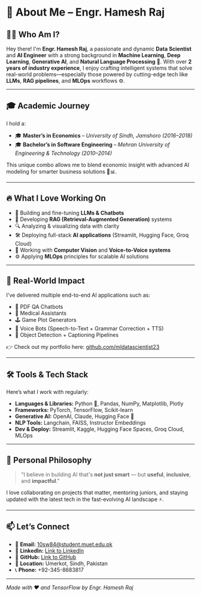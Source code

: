 # 👋 About Me – Engr. Hamesh Raj

## 🧑‍💻 Who Am I?

Hey there! I'm **Engr. Hamesh Raj**, a passionate and dynamic **Data Scientist** and **AI Engineer** with a strong background in **Machine Learning**, **Deep Learning**, **Generative AI**, and **Natural Language Processing** 🧠. With over **2 years of industry experience**, I enjoy crafting intelligent systems that solve real-world problems—especially those powered by cutting-edge tech like **LLMs**, **RAG pipelines**, and **MLOps** workflows ⚙️.

---

## 🎓 Academic Journey

I hold a:
- 🎓 **Master’s in Economics** – *University of Sindh, Jamshoro (2016–2018)*
- 🎓 **Bachelor’s in Software Engineering** – *Mehran University of Engineering & Technology (2010–2014)*

This unique combo allows me to blend economic insight with advanced AI modeling for smarter business solutions 💼📊.

---

## 🔥 What I Love Working On

- 🤖 Building and fine-tuning **LLMs & Chatbots**
- 🧩 Developing **RAG (Retrieval-Augmented Generation)** systems
- 🔍 Analyzing & visualizing data with clarity
- 🛠 Deploying full-stack **AI applications** (Streamlit, Hugging Face, Groq Cloud)
- 🎯 Working with **Computer Vision** and **Voice-to-Voice systems**
- ⚙️ Applying **MLOps** principles for scalable AI solutions

---

## 💼 Real-World Impact

I've delivered multiple end-to-end AI applications such as:
- 📄 PDF QA Chatbots
- 🏥 Medical Assistants
- 🕹 Game Plot Generators
- 🎤 Voice Bots (Speech-to-Text + Grammar Correction + TTS)
- 📸 Object Detection + Captioning Pipelines

👉 Check out my portfolio here: [github.com/mldatascientist23](https://github.com/mldatascientist23)

---

## 🛠 Tools & Tech Stack

Here’s what I work with regularly:
- **Languages & Libraries:** Python 🐍, Pandas, NumPy, Matplotlib, Plotly
- **Frameworks:** PyTorch, TensorFlow, Scikit-learn
- **Generative AI:** OpenAI, Claude, Hugging Face 🤗
- **NLP Tools:** Langchain, FAISS, Instructor Embeddings
- **Dev & Deploy:** Streamlit, Kaggle, Hugging Face Spaces, Groq Cloud, MLOps

---

## 🧠 Personal Philosophy

> "I believe in building AI that's **not just smart** — but **useful**, **inclusive**, and **impactful**."

I love collaborating on projects that matter, mentoring juniors, and staying updated with the latest tech in the fast-evolving AI landscape ⚡️.

---

## 📫 Let’s Connect

- 📧 **Email:** [10sw84@student.muet.edu.pk](mailto:10sw84@student.muet.edu.pk)  
- 🔗 **LinkedIn:** [Link to LinkedIn](https://www.linkedin.com/in/datascientisthameshraj/)  
- 💼 **GitHub:** [Link to GitHub](https://github.com/mldatascientist23)  
- 📍 **Location:** Umerkot, Sindh, Pakistan  
- 📞 **Phone:** +92-345-8683817

---

*Made with ❤️ and TensorFlow by Engr. Hamesh Raj*
